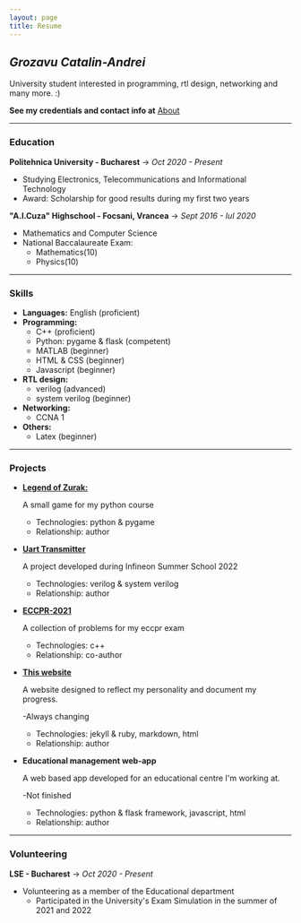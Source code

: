 ```yaml
---
layout: page
title: Resume
---
```


## *Grozavu Catalin-Andrei*
University student interested in programming, rtl design, networking and many more. :)

**See my credentials and contact info at** [About](./about)

---
### **Education**
**Politehnica University - Bucharest** -> *Oct 2020 - Present*

- Studying Electronics, Telecommunications and Informational Technology
- Award: Scholarship for good results during my first two years

**"A.I.Cuza" Highschool - Focsani, Vrancea** -> *Sept 2016 - Iul 2020*
- Mathematics and Computer Science
- National Baccalaureate Exam:
    - Mathematics(10)
    - Physics(10)

---

### **Skills**

- **Languages:** English (proficient)
- **Programming:**
    - C++ (proficient)
    - Python: pygame & flask (competent)
    - MATLAB (beginner)
    - HTML & CSS (beginner)
    - Javascript (beginner)
- **RTL design:**
    - verilog (advanced)
    - system verilog (beginner)
- **Networking:**
    - CCNA 1
- **Others:** 
    - Latex (beginner)

---

### **Projects**

- [**Legend of Zurak:**](https://github.com/eazyistired/legend_of_zurak)

    A small game for my python course

    - Technologies: python & pygame
    - Relationship: author

- [**Uart Transmitter**](https://github.com/eazyistired/UART_TRANSMITTER)

    A project developed during Infineon Summer School 2022

    - Technologies: verilog & system verilog
    - Relationship: author
    
- [**ECCPR-2021**](https://github.com/eazyistired/ECCPR-2021)

    A collection of problems for my eccpr exam

    - Technologies: c++
    - Relationship: co-author

- [**This website**](https://eazyistired.github.io/personal-website/)

    A website designed to reflect my personality and document my progress.

    -Always changing

    - Technologies: jekyll & ruby, markdown, html
    - Relationship: author

- **Educational management web-app**

    A web based app developed for an educational centre I'm working at.

    -Not finished

    - Technologies: python & flask framework, javascript, html
    - Relationship: author
   
---

### **Volunteering**

**LSE - Bucharest** -> *Oct 2020 - Present*

- Volunteering as a member of the Educational department
    - Participated in the University's Exam Simulation in the summer of 2021 and 2022
